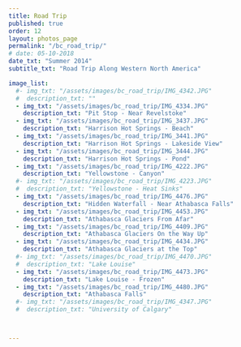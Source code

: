 ```yaml
---
title: Road Trip
published: true
order: 12
layout: photos_page
permalink: "/bc_road_trip/"
# date: 05-10-2018
date_txt: "Summer 2014"
subtitle_txt: "Road Trip Along Western North America"

image_list:
  #- img_txt: "/assets/images/bc_road_trip/IMG_4342.JPG"
  #  description_txt: ""
  - img_txt: "/assets/images/bc_road_trip/IMG_4334.JPG"
    description_txt: "Pit Stop - Near Revelstoke"
  - img_txt: "/assets/images/bc_road_trip/IMG_3437.JPG"
    description_txt: "Harrison Hot Springs - Beach"
  - img_txt: "/assets/images/bc_road_trip/IMG_3441.JPG"
    description_txt: "Harrison Hot Springs - Lakeside View"
  - img_txt: "/assets/images/bc_road_trip/IMG_3444.JPG"
    description_txt: "Harrison Hot Springs - Pond"
  - img_txt: "/assets/images/bc_road_trip/IMG_4222.JPG"
    description_txt: "Yellowstone - Canyon"
  #- img_txt: "/assets/images/bc_road_trip/IMG_4223.JPG"
  #  description_txt: "Yellowstone - Heat Sinks"
  - img_txt: "/assets/images/bc_road_trip/IMG_4476.JPG"
    description_txt: "Hidden Waterfall - Near Athabasca Falls"
  - img_txt: "/assets/images/bc_road_trip/IMG_4453.JPG"
    description_txt: "Athabasca Glaciers From Afar"
  - img_txt: "/assets/images/bc_road_trip/IMG_4409.JPG"
    description_txt: "Athabasca Glaciers On the Way Up"
  - img_txt: "/assets/images/bc_road_trip/IMG_4434.JPG"
    description_txt: "Athabasca Glaciers at the Top"
  #- img_txt: "/assets/images/bc_road_trip/IMG_4470.JPG"
  #  description_txt: "Lake Louise"
  - img_txt: "/assets/images/bc_road_trip/IMG_4473.JPG"
    description_txt: "Lake Louise - Frozen"
  - img_txt: "/assets/images/bc_road_trip/IMG_4480.JPG"
    description_txt: "Athabasca Falls"
  #- img_txt: "/assets/images/bc_road_trip/IMG_4347.JPG"
  #  description_txt: "University of Calgary"



---
```

